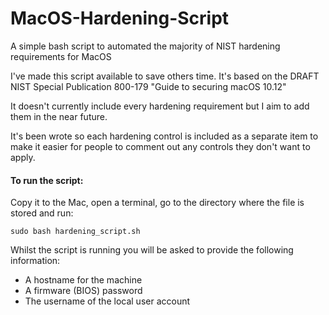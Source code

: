 # MacOS-Hardening-Script
A simple bash script to automated the majority of NIST hardening requirements for MacOS

I've made this script available to save others time.  It's based on the DRAFT NIST Special Publication 800-179 "Guide to securing macOS 10.12"

It doesn't currently include every hardening requirement but I aim to add them in the near future.  

It's been wrote so each hardening control is included as a separate item to make it easier for people to comment out any controls they don't want to apply.

#### To run the script:

Copy it to the Mac, open a terminal, go to the directory where the file is stored and run:

`sudo bash hardening_script.sh`

Whilst the script is running you will be asked to provide the following information:
* A hostname for the machine
* A firmware (BIOS) password
* The username of the local user account
